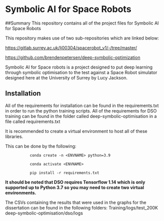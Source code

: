 # Symbolic AI for Space Robots

##Summary
This repository contains all of the project files for Symbolic AI for Space Robots

This repository makes use of two sub-repositories which are linked below:

https://gitlab.surrey.ac.uk/lj00304/spacerobot_v1/-/tree/master/

https://github.com/brendenpetersen/deep-symbolic-optimization

Symbolic AI for Space robots is a project designed to put deep learning through symbolic optimisation to the test against a Space Robot simulator designed here at the University of Surrey by Lucy Jackson.

## Installation
All of the requirements for installation can be found in the requirements.txt in order to run the python training scripts.
All of the requirements for DSO training can be found in the folder called deep-symbolic-optimisation in a file called requirements.txt

It is recommended to create a virtual environment to host all of these libraries.

This can be done by the following:
```
           conda create -n <ENVNAME> python=3.9

           conda activate <ENVNAME>

           pip install -r requirements.txt

```
**It should be noted that DSO requires Tensorflow 1.14 which is only supported up to Python 3.7 so you may need to create two virtual environments.**

The CSVs containing the results that were used in the graphs for the dissertation can be found in the following folders:
Training/logs/test_200K
deep-symbolic-optimisation/dso/logs 
